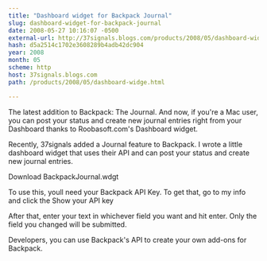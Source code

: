 ```yaml
---
title: "Dashboard widget for Backpack Journal"
slug: dashboard-widget-for-backpack-journal
date: 2008-05-27 10:16:07 -0500
external-url: http://37signals.blogs.com/products/2008/05/dashboard-widge.html
hash: d5a2514c1702e3608289b4adb42dc904
year: 2008
month: 05
scheme: http
host: 37signals.blogs.com
path: /products/2008/05/dashboard-widge.html

---
```


The latest addition to Backpack: The Journal. And now, if you're a Mac user, you can post your status and create new journal entries right from your Dashboard thanks to Roobasoft.com's Dashboard widget.


Recently, 37signals added a Journal feature to Backpack. I wrote a little dashboard widget that uses their API and can post your status and create new journal entries. 

Download BackpackJournal.wdgt


To use this, youll need your Backpack API Key. To get that, go to my info and click the Show your API key





After that, enter your text in whichever field you want and hit enter. Only the field you changed will be submitted.


Developers, you can use Backpack's API to create your own add-ons for Backpack.
